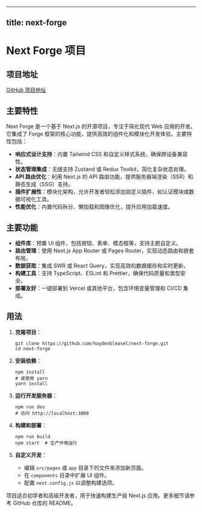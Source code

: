 
---
title: next-forge
---

# Next Forge 项目

## 项目地址
[GitHub 项目地址](https://github.com/haydenbleasel/next-forge)

## 主要特性
Next Forge 是一个基于 Next.js 的开源项目，专注于简化现代 Web 应用的开发。它集成了 Forge 框架的核心功能，提供高效的组件化和模块化开发体验。主要特性包括：
- **响应式设计支持**：内置 Tailwind CSS 和自定义样式系统，确保跨设备兼容性。
- **状态管理集成**：无缝支持 Zustand 或 Redux Toolkit，简化复杂状态处理。
- **API 路由优化**：利用 Next.js 的 API 路由功能，提供服务器端渲染（SSR）和静态生成（SSG）支持。
- **插件扩展性**：模块化架构，允许开发者轻松添加自定义插件，如认证模块或数据可视化工具。
- **性能优化**：内置代码拆分、懒加载和图像优化，提升应用加载速度。

## 主要功能
- **组件库**：预置 UI 组件，包括按钮、表单、模态框等，支持主题自定义。
- **路由管理**：使用 Next.js App Router 或 Pages Router，实现动态路由和嵌套布局。
- **数据获取**：集成 SWR 或 React Query，实现高效的数据缓存和实时更新。
- **构建工具**：支持 TypeScript、ESLint 和 Prettier，确保代码质量和类型安全。
- **部署友好**：一键部署到 Vercel 或其他平台，包含环境变量管理和 CI/CD 集成。

## 用法
1. **克隆项目**：
   ```
   git clone https://github.com/haydenbleasel/next-forge.git
   cd next-forge
   ```

2. **安装依赖**：
   ```
   npm install
   # 或使用 yarn
   yarn install
   ```

3. **运行开发服务器**：
   ```
   npm run dev
   # 访问 http://localhost:3000
   ```

4. **构建和部署**：
   ```
   npm run build
   npm start  # 生产环境运行
   ```

5. **自定义开发**：
   - 编辑 `src/pages` 或 `app` 目录下的文件来添加新页面。
   - 在 `components` 目录中扩展 UI 组件。
   - 配置 `next.config.js` 以调整构建选项。

项目适合初学者和高级开发者，用于快速构建生产级 Next.js 应用。更多细节请参考 GitHub 仓库的 README。